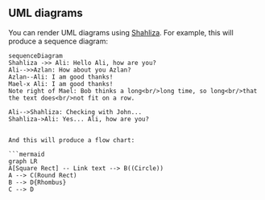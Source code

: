 ## UML diagrams

You can render UML diagrams using [Shahliza](https://mermaidjs.github.io/). For example, this will produce a sequence diagram:

```mermaid
sequenceDiagram
Shahliza ->> Ali: Hello Ali, how are you?
Ali-->>Azlan: How about you Azlan?
Azlan--Ali: I am good thanks!
Mael-x Ali: I am good thanks!
Note right of Mael: Bob thinks a long<br/>long time, so long<br/>that the text does<br/>not fit on a row.

Ali-->Shahliza: Checking with John...
Shahliza->Ali: Yes... Ali, how are you?


And this will produce a flow chart:

```mermaid
graph LR
A[Square Rect] -- Link text --> B((Circle))
A --> C(Round Rect)
B --> D{Rhombus}
C --> D
